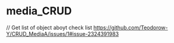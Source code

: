 # media_CRUD

// Get list of object aboyt check list 
https://github.com/Teodorow-Y/CRUD_MediaA/issues/1#issue-2324391983
